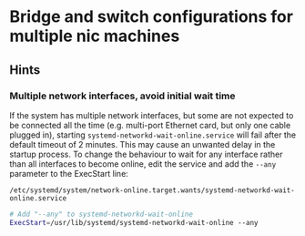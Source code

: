 # Bridge and switch configurations for multiple nic machines

## Hints
### Multiple network interfaces, avoid initial wait time
If the system has multiple network interfaces, but some are not expected to be connected
all the time (e.g. multi-port Ethernet card, but only one cable plugged in), starting
`systemd-networkd-wait-online.service` will fail after the default timeout of 2 minutes.
This may cause an unwanted delay in the startup process. To change the behaviour to wait
for any interface rather than all interfaces to become online, edit the service and add
the `--any` parameter to the ExecStart line:

`/etc/systemd/system/network-online.target.wants/systemd-networkd-wait-online.service`
```sh
# Add "--any" to systemd-networkd-wait-online
ExecStart=/usr/lib/systemd/systemd-networkd-wait-online --any
```
